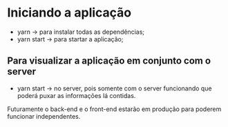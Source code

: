 # Iniciando a aplicação
- yarn -> para instalar todas as dependências;
- yarn start -> para startar a aplicação;

## Para visualizar a aplicação em conjunto com o server
- yarn start -> no server, pois somente com o server funcionando que poderá puxar
as informações lá contidas.

Futuramente o back-end e o front-end estarão em produção para poderem funcionar
independentes.

